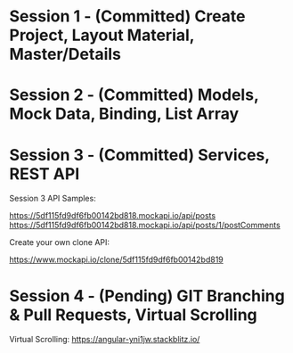 # Session 1 - (Committed) Create Project, Layout Material, Master/Details 
# Session 2 - (Committed) Models, Mock Data, Binding, List Array 
# Session 3 - (Committed) Services, REST API

Session 3 API Samples:

https://5df115fd9df6fb00142bd818.mockapi.io/api/posts
https://5df115fd9df6fb00142bd818.mockapi.io/api/posts/1/postComments

Create your own clone API:

https://www.mockapi.io/clone/5df115fd9df6fb00142bd819

# Session 4 - (Pending) GIT Branching & Pull Requests, Virtual Scrolling
Virtual Scrolling: https://angular-yni1jw.stackblitz.io/
